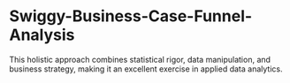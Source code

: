 # Swiggy-Business-Case-Funnel-Analysis
This holistic approach combines statistical rigor, data manipulation, and business strategy, making it an excellent exercise in applied data analytics.
